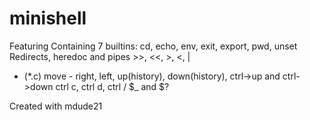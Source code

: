 # minishell
Featuring
  Containing 7 builtins:
    cd, echo, env, exit, export, pwd, unset
  Redirects, heredoc and pipes
    >>, <<, >, <, |
  * (*.c)
  move - right, left, up(history), down(history), ctrl->up and ctrl->down
  ctrl c, ctrl d, ctrl /
  $_ and $?

Created with mdude21
